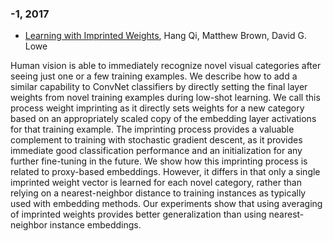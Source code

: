 ### -1, 2017
- [Learning with Imprinted Weights](http://arxiv.org/abs/1712.07136v1), Hang Qi, Matthew Brown, David G. Lowe

Human vision is able to immediately recognize novel visual categories after
seeing just one or a few training examples. We describe how to add a similar
capability to ConvNet classifiers by directly setting the final layer weights
from novel training examples during low-shot learning. We call this process
weight imprinting as it directly sets weights for a new category based on an
appropriately scaled copy of the embedding layer activations for that training
example. The imprinting process provides a valuable complement to training with
stochastic gradient descent, as it provides immediate good classification
performance and an initialization for any further fine-tuning in the future. We
show how this imprinting process is related to proxy-based embeddings. However,
it differs in that only a single imprinted weight vector is learned for each
novel category, rather than relying on a nearest-neighbor distance to training
instances as typically used with embedding methods. Our experiments show that
using averaging of imprinted weights provides better generalization than using
nearest-neighbor instance embeddings.
